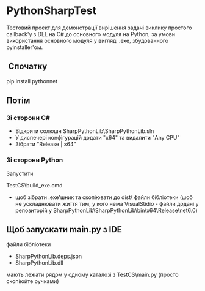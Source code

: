 # PythonSharpTest

Тестовий проєкт для демонстрації вирішення задачі виклику простого callback'у з DLL на С# до основного модуля на Python, за умови використання основного модуля у вигляді .exe, збудованного pyinstaller'ом.

##  Спочатку

pip install pythonnet

## Потім

### Зі сторони C#

 - Відкрити солюшн SharpPythonLib\SharpPythonLib.sln
 - У диспечері конфігурацій додати "x64" та видалити "Any CPU"
 - Зібрати "Release | x64"
 
### Зі сторони Python 

Запустити 

TestCS\build_exe.cmd 

 - щоб зібрати .exe'шник та скопіювати до dist\ файли бібліотеки (шоб не ускладнювати життя тим, у кого нема VisualStidio - файли додані у репозиторій у SharpPythonLib\SharpPythonLib\bin\x64\Release\net6.0\)
 

## Щоб запускати main.py з IDE
 
 файли бібліотеки
 
 - SharpPythonLib.deps.json 
 - SharpPythonLib.dll 
 
 мають лежати рядом у одному каталозі з TestCS\main.py (просто скопіюйте ручками)